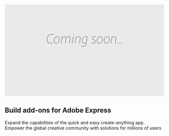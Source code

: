 <HeroSimple slots="backgroundImage, heading, text" background="green"/>

![Hero image](./images/thumbs-coming-soon.png)

## Build add-ons for Adobe Express

Expand the capabilities of the quick and easy create-anything app. Empower the global creative community with solutions for millions of users